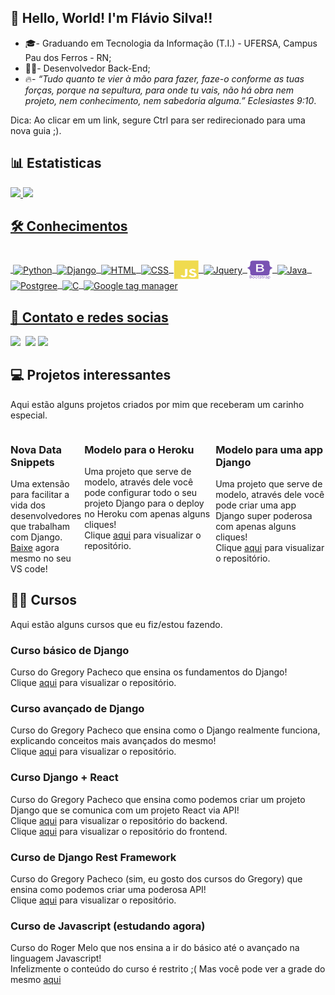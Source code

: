 ## 👨 Hello, World! I'm Flávio Silva!!

- 🎓- Graduando em Tecnologia da Informação (T.I.) - UFERSA, Campus Pau dos Ferros - RN;
- 🧑‍💻- Desenvolvedor Back-End;
- 🔥- _“Tudo quanto te vier à mão para fazer, faze-o conforme as tuas forças, porque na sepultura, para onde tu vais, não há obra nem projeto, nem conhecimento, nem sabedoria alguma.” Eclesiastes 9:10_.

Dica: Ao clicar em um link, segure Ctrl para ser redirecionado para uma nova guia ;).

## 📊 Estatisticas

<div>
  <a href="https://github.com/flaviotech">
  <img height="180em" src="https://github-readme-stats.vercel.app/api?username=flaviotech&show_icons=true&theme=chartreuse-dark&include_all_commits=true&count_private=true"/>
  <img height="180em" src="https://github-readme-stats.vercel.app/api/top-langs/?username=flaviotech&layout=compact&langs_count=7&theme=chartreuse-dark"/>
</div>

  ## 🛠 Conhecimentos

<div style="display: inline_block"><br>
  <img align="center" alt="Python" height="30" width="40" src="https://icongr.am/devicon/python-original.svg">
  <img align="center" alt="Django" height="30" width="40" src="https://icongr.am/devicon/django-original.svg">
  <img align="center" alt="HTML" height="30" width="40" src="https://icongr.am/devicon/html5-original-wordmark.svg">
  <img align="center" alt="CSS" height="30" width="40" src="https://icongr.am/devicon/css3-original-wordmark.svg">
  <img align="center" alt="JS" height="30" width="40" src="https://raw.githubusercontent.com/devicons/devicon/master/icons/javascript/javascript-plain.svg">
  <img align="center" alt="Jquery" height="30" width="40" src="https://icongr.am/devicon/jquery-original-wordmark.svg">
  <img align="center" alt="Bootstrap" height="30" width="40" src="https://github.com/devicons/devicon/blob/master/icons/bootstrap/bootstrap-plain-wordmark.svg">
  <img align="center" alt="Java" height="30" width="40" src="https://icongr.am/devicon/java-original-wordmark.svg">
  <img align="center" alt="Postgree" height="30" width="40" src="https://icongr.am/devicon/postgresql-original-wordmark.svg">
  <img align="center" alt="C" height="30" width="30" src="https://img.icons8.com/color/452/c-programming.png">
  <img align="center" alt="Google tag manager" height="30" width="30" src="https://seeklogo.com/images/G/google-tag-manager-logo-B742352AFC-seeklogo.com.png">
</div>

  ## 📩 Contato e redes socias

<div>
  <a href="https://www.linkedin.com/in/fl%C3%A1vio-silva-490358211/" target="_blank"><img src="https://img.shields.io/badge/-LinkedIn-%230077B5?style=for-the-badge&logo=linkedin&logoColor=white" target="_blank"></a>
  <a href="https://instagram.com/flavio.nogueira.silva" target="_blank"><img src="https://img.shields.io/badge/-Instagram-%23E4405F?style=for-the-badge&logo=instagram&logoColor=white" target="_blank"></a>
 <a href="https://discord.com/channels/327861810768117763/799718637728170004" target="_blank"><img src="https://img.shields.io/badge/Discord-7289DA?style=for-the-badge&logo=discord&logoColor=white" target="_blank"></a>
</div>

  ## 💻 Projetos interessantes
  Aqui estão alguns projetos criados por mim que receberam um carinho especial.
<div>
  <div style="display: flex; align-items: flex-start;">
  <div>
    <h3>Nova Data Snippets</h3>
    <div>
      Uma extensão para facilitar a vida dos desenvolvedores que trabalham com Django. <br>
      <a href="https://marketplace.visualstudio.com/items?itemName=NovaDataSnippets.nova-data-snippets" target="_blank">Baixe</a> agora mesmo no seu VS code!
    </div>
  </div>

  <div>
    <h3>Modelo para o Heroku</h3>
    <div>
      Uma projeto que serve de modelo, através dele você pode configurar todo o seu projeto Django para o deploy no Heroku com apenas alguns cliques! <br>
      Clique <a href="https://github.com/TimeNovaData/heroku_modelo" target="_blank">aqui</a> para visualizar o repositório.
    </div>
  </div>

  <div>
    <h3>Modelo para uma app Django</h3>
    <div>
      Uma projeto que serve de modelo, através dele você pode criar uma app Django super poderosa com apenas alguns cliques! </br>
      Clique <a href="https://github.com/TimeNovaData/django_app_modelo" target="_blank">aqui</a> para visualizar o repositório.
    </div>
  </div>
  </div>
</div>
  
  ## 👨‍🎓 Cursos
  Aqui estão alguns cursos que eu fiz/estou fazendo.
  
  ### Curso básico de Django
  <div>
    Curso do Gregory Pacheco que ensina os fundamentos do Django! </br>
    Clique <a href="https://github.com/flaviotech/django_curse" target="_blank">aqui</a> para visualizar o repositório.
  </div>
  
  ### Curso avançado de Django
  <div>
    Curso do Gregory Pacheco que ensina como o Django realmente funciona, explicando conceitos mais avançados do mesmo! </br>
    Clique <a href="https://github.com/flaviotech/advanced_django_curse" target="_blank">aqui</a> para visualizar o repositório.
  </div>

  ### Curso Django + React
  <div>
    Curso do Gregory Pacheco que ensina como podemos criar um projeto Django que se comunica com um projeto React via API! </br>
    Clique <a href="https://github.com/flaviotech/django-react-backend" target="_blank">aqui</a> para visualizar o repositório do backend. </br>
    Clique <a href="https://github.com/flaviotech/django-react-frontend" target="_blank">aqui</a> para visualizar o repositório do frontend.
  </div>

  ### Curso de Django Rest Framework
  <div>
    Curso do Gregory Pacheco (sim, eu gosto dos cursos do Gregory) que ensina como podemos criar uma poderosa API! </br>
    Clique <a href="https://github.com/flaviotech/django_rest_framework" target="_blank">aqui</a> para visualizar o repositório.
  </div>

  ### Curso de Javascript (estudando agora)
  <div>
    Curso do Roger Melo que nos ensina a ir do básico até o avançado na linguagem Javascript! </br>
    Infelizmente o conteúdo do curso é restrito ;( Mas você pode ver a grade do mesmo <a href="https://app.nutror.com/v3/curso/a977a43d31cedcb6e7d064649ddd6c5436155aaf" target="_blank">aqui</a>
  </div>
